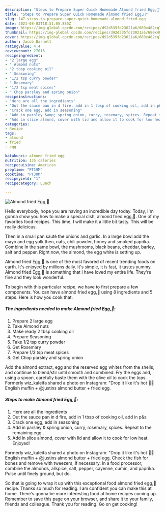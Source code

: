 ```yaml
---
description: "Steps to Prepare Super Quick Homemade Almond fried Egg,🍳"
title: "Steps to Prepare Super Quick Homemade Almond fried Egg,🍳"
slug: 147-steps-to-prepare-super-quick-homemade-almond-fried-egg
date: 2021-08-03T18:51:05.885Z
image: https://img-global.cpcdn.com/recipes/d92d535fd23021a6/680x482cq70/almond-fried-egg-recipe-main-photo.jpg
thumbnail: https://img-global.cpcdn.com/recipes/d92d535fd23021a6/680x482cq70/almond-fried-egg-recipe-main-photo.jpg
cover: https://img-global.cpcdn.com/recipes/d92d535fd23021a6/680x482cq70/almond-fried-egg-recipe-main-photo.jpg
author: Jacob Barnett
ratingvalue: 4.4
reviewcount: 27013
recipeingredient:
- "2 large egg"
- " Almond nuts"
- "2 tbsp cooking oil"
- " Seasoning"
- "1/2 tsp curry powder"
- " Rosemary"
- "1/2 tsp meat spices"
- " Chop parsley and spring onion"
recipeinstructions:
- "Here are all the ingredients"
- "Out the sauce pan in d fire, add in 1 tbsp of cooking oil, add in p&amp;s"
- "Crack one egg, add in seasoning"
- "Add in parsley &amp; spring onion, curry, rosemary, spices. Repeat to the remaining egg.."
- "Add in slice almond, cover with lid and allow it to cook for low heat. Enjoyed!"
categories:
- Recipe
tags:
- almond
- fried
- egg

katakunci: almond fried egg 
nutrition: 135 calories
recipecuisine: American
preptime: "PT19M"
cooktime: "PT30M"
recipeyield: "1"
recipecategory: Lunch

---
```



![Almond fried Egg,🍳](https://img-global.cpcdn.com/recipes/d92d535fd23021a6/680x482cq70/almond-fried-egg-recipe-main-photo.jpg)

Hello everybody, hope you are having an incredible day today. Today, I'm gonna show you how to make a special dish, almond fried egg,🍳. One of my favorites food recipes. This time, I will make it a little bit tasty. This will be really delicious.

Then in a small pan sauté the onions and garlic. In a large bowl add the mayo and egg yolk then, oats, chili powder, honey and smoked paprika. Combine In the same bowl, the mushrooms, black beans, cheddar, barley, salt and pepper. Right now, the almond, the egg white is setting up.

Almond fried Egg,🍳 is one of the most favored of recent trending foods on earth. It's enjoyed by millions daily. It's simple, it is fast, it tastes yummy. Almond fried Egg,🍳 is something that I have loved my entire life. They're fine and they look wonderful.


To begin with this particular recipe, we have to first prepare a few components. You can have almond fried egg,🍳 using 8 ingredients and 5 steps. Here is how you cook that.

<!--inarticleads1-->

##### The ingredients needed to make Almond fried Egg,🍳:

1. Prepare 2 large egg
1. Take  Almond nuts
1. Make ready 2 tbsp cooking oil
1. Prepare  Seasoning
1. Take 1/2 tsp curry powder
1. Get  Rosemary
1. Prepare 1/2 tsp meat spices
1. Get  Chop parsley and spring onion


Add the almond extract, egg and the reserved egg whites from the shells, and continue to blend/stir until smooth and combined. Fry the eggs and, using a spoon, carefully baste them with the olive oil to cook the tops. Formerly wiz_kaleifa shared a photo on Instagram: &#34;Drop it like it&#39;s hot 🍳🔥 English muffin + @justins almond butter + fried egg. 

<!--inarticleads2-->

##### Steps to make Almond fried Egg,🍳:

1. Here are all the ingredients
1. Out the sauce pan in d fire, add in 1 tbsp of cooking oil, add in p&amp;s
1. Crack one egg, add in seasoning
1. Add in parsley &amp; spring onion, curry, rosemary, spices. Repeat to the remaining egg..
1. Add in slice almond, cover with lid and allow it to cook for low heat. Enjoyed!


Formerly wiz_kaleifa shared a photo on Instagram: &#34;Drop it like it&#39;s hot 🍳🔥 English muffin + @justins almond butter + fried egg. Check the fish for bones and remove with tweezers, if necessary. In a food processor, combine the almonds, allspice, salt, pepper, cayenne, cumin, and paprika. Pulse until finely ground, but do. 

So that is going to wrap it up with this exceptional food almond fried egg,🍳 recipe. Thanks so much for reading. I am confident you can make this at home. There's gonna be more interesting food at home recipes coming up. Remember to save this page on your browser, and share it to your family, friends and colleague. Thank you for reading. Go on get cooking!
